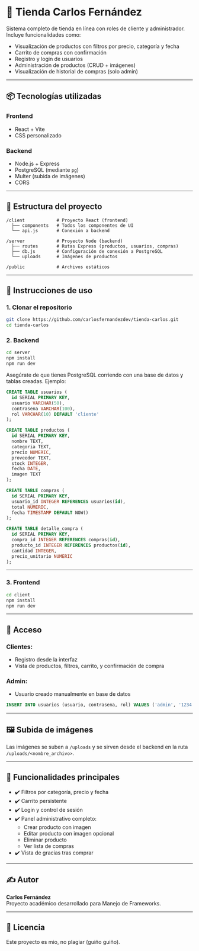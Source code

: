# 🛒 Tienda Carlos Fernández

Sistema completo de tienda en línea con roles de cliente y administrador. Incluye funcionalidades como:

- Visualización de productos con filtros por precio, categoría y fecha
- Carrito de compras con confirmación
- Registro y login de usuarios
- Administración de productos (CRUD + imágenes)
- Visualización de historial de compras (solo admin)

---

## 📦 Tecnologías utilizadas

### Frontend
- React + Vite
- CSS personalizado

### Backend
- Node.js + Express
- PostgreSQL (mediante `pg`)
- Multer (subida de imágenes)
- CORS

---

## 🧰 Estructura del proyecto

```
/client            # Proyecto React (frontend)
  ├── components   # Todos los componentes de UI
  └── api.js       # Conexión a backend

/server            # Proyecto Node (backend)
  ├── routes       # Rutas Express (productos, usuarios, compras)
  ├── db.js        # Configuración de conexión a PostgreSQL
  └── uploads      # Imágenes de productos

/public            # Archivos estáticos
```

---

## 🚀 Instrucciones de uso

### 1. Clonar el repositorio
```bash
git clone https://github.com/carlosfernandezdev/tienda-carlos.git
cd tienda-carlos
```

### 2. Backend
```bash
cd server
npm install
npm run dev  
```

Asegúrate de que tienes PostgreSQL corriendo con una base de datos y tablas creadas. Ejemplo:

```sql
CREATE TABLE usuarios (
  id SERIAL PRIMARY KEY,
  usuario VARCHAR(50),
  contrasena VARCHAR(100),
  rol VARCHAR(10) DEFAULT 'cliente'
);

CREATE TABLE productos (
  id SERIAL PRIMARY KEY,
  nombre TEXT,
  categoria TEXT,
  precio NUMERIC,
  proveedor TEXT,
  stock INTEGER,
  fecha DATE,
  imagen TEXT
);

CREATE TABLE compras (
  id SERIAL PRIMARY KEY,
  usuario_id INTEGER REFERENCES usuarios(id),
  total NUMERIC,
  fecha TIMESTAMP DEFAULT NOW()
);

CREATE TABLE detalle_compra (
  id SERIAL PRIMARY KEY,
  compra_id INTEGER REFERENCES compras(id),
  producto_id INTEGER REFERENCES productos(id),
  cantidad INTEGER,
  precio_unitario NUMERIC
);
```

---

### 3. Frontend
```bash
cd client
npm install
npm run dev
```

---

## 🔐 Acceso

### Clientes:
- Registro desde la interfaz
- Vista de productos, filtros, carrito, y confirmación de compra

### Admin:
- Usuario creado manualmente en base de datos
```sql
INSERT INTO usuarios (usuario, contrasena, rol) VALUES ('admin', '1234', 'admin');
```

---

## 🖼️ Subida de imágenes
Las imágenes se suben a `/uploads` y se sirven desde el backend en la ruta `/uploads/<nombre_archivo>`.

---

## 📑 Funcionalidades principales

- ✔️ Filtros por categoría, precio y fecha
- ✔️ Carrito persistente
- ✔️ Login y control de sesión
- ✔️ Panel administrativo completo:
  - Crear producto con imagen
  - Editar producto con imagen opcional
  - Eliminar producto
  - Ver lista de compras
- ✔️ Vista de gracias tras comprar

---

## ✍️ Autor

**Carlos Fernández**  
Proyecto académico desarrollado para Manejo de Frameworks.

---

## 🧾 Licencia

Este proyecto es mio, no plagiar (guiño guiño).
